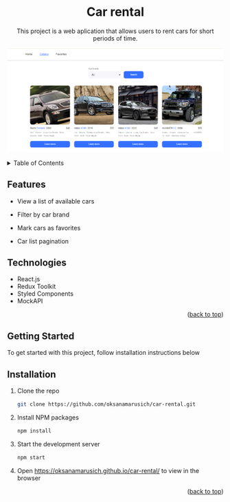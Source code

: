 <a name="readme-top"></a>

  <h1 align="center">Car rental</h1>

  <p align="center">
    This project is a web aplication that allows users to rent cars for short periods of time.</p>
   
![Image product](./src/img/car-rental%20223514.png)

<!-- TABLE OF CONTENTS -->
<details>
  <summary>Table of Contents</summary>
  <ul>
    <li><a href="#features">Features</a></li>
    <li><a href="#technologies">Technologies</a></li>
    <li><a href="#getting-started">Getting Started</a></li>
    <li><a href="#installation">Installation</a></li>
                                                        
  </ul>
  </details>

<!-- ABOUT THE PROJECT -->

## Features

<ul>
  <li>
    <p>View a list of available cars</p>
  </li>
  <li>
    <p>Filter by car brand</p>
  </li>
  <li>
    <p>Mark cars as favorites</p>
  </li>
  <li>
    <p>Car list pagination</p>
  </li>
</ul>

## Technologies

<ul>
  <li>React.js</li>
  <li>Redux Toolkit</li>
  <li>Styled Components</li>
  <li>MockAPI</li>
</ul>

<p align="right">(<a href="#readme-top">back to top</a>)</p>

<!-- GETTING STARTED -->

## Getting Started

To get started with this project, follow installation instructions below

## Installation

1. Clone the repo
   ```sh
   git clone https://github.com/oksanamarusich/car-rental.git
   ```
2. Install NPM packages
   ```sh
   npm install
   ```
3. Start the development server
   ```sh
   npm start
   ```
4. Open https://oksanamarusich.github.io/car-rental/ to view in the browser

<p align="right">(<a href="#readme-top">back to top</a>)</p>
